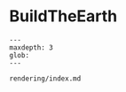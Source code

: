 <!---
title: BuildTheEarth
path: /buildtheearth
version: 1.0.0
authors:
    - @VapoR
--->
# BuildTheEarth
```{toctree}
---
maxdepth: 3
glob:
--- 

rendering/index.md
```